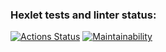 ### Hexlet tests and linter status:
[![Actions Status](https://github.com/L-I-P/python-project-lvl1/workflows/hexlet-check/badge.svg)](https://github.com/L-I-P/python-project-lvl1/actions)
[![Maintainability](https://api.codeclimate.com/v1/badges/a99a88d28ad37a79dbf6/maintainability)](https://codeclimate.com/github/codeclimate/codeclimate/maintainability)
